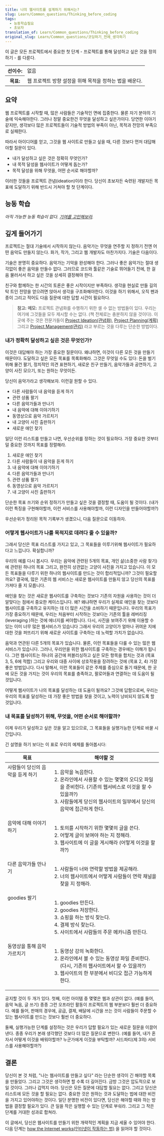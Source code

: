```yaml
---
title: 나의 웹사이트를 설계하기 위해서는?
slug: Learn/Common_questions/Thinking_before_coding
tags:
  - 능동학습필요
  - 초보자
translation_of: Learn/Common_questions/Thinking_before_coding
original_slug: Learn/Common_questions/코딩하기_전에_생각하기
---
```

이 글은 모든 프로젝트에서 중요한 첫 단계 - 프로젝트를 통해 달성하고 싶은 것을 정의하기 - 를 다룬다.

<table class="learn-box standard-table">
  <tbody>
    <tr>
      <th scope="row">선이수:</th>
      <td>없음</td>
    </tr>
    <tr>
      <th scope="row">목표:</th>
      <td>웹 프로젝트 방향 설정을 위해 목적을 정하는 법을 배운다.</td>
    </tr>
  </tbody>
</table>

## 요약

웹 프로젝트를 시작할 때, 많은 사람들은 기술적인 면에 집중한다. 물론 자기 분야의 기술에 익숙해야한다. 그러나 정말 중요한건 무엇을 달성하고 싶은가이다. 당연한 이야기같지만, 생각보다 많은 프로젝트들이 기술적 방법의 부족이 아닌, 목적과 전망의 부족으로 실패한다.

따라서 아이디어를 얻고, 그것을 웹 사이트로 만들고 싶을 때, 다른 것보다 먼저 대답해야할 질문이 있다.

- 내가 달성하고 싶은 것은 정확히 무엇인가?
- 내 목적 달성을 웹사이트가 어떻게 돕는가?
- 목적 달성을 위해 무엇을, 어떤 순서로 해야할까?

이러한 것들을 프로젝트 관념(ideation)이라 한다. 당신이 초보자든 숙련된 개발자든 목표에 도달하기 위해 반드시 거쳐야 할 첫 단계이다.

## 능동 학습

_아직 가능한 능동 학습이 없다. [기여를 고민해보라](/ko/docs/MDN/Getting_started)._

## 깊게 들어가기

프로젝트는 절대 기술에서 시작하지 않는다. 음악가는 무엇을 연주할 지 정하기 전엔 어떤 음악도 만들지 않는다. 화가, 작가, 그리고 웹 개발자도 마찬가지다. 기술은 다음이다.

기술은 분명히 중요하다. 음악가는 기악을 완성해야 한다. 그러나 좋은 음악가는 절대 생각없이 좋은 음악을 만들수 없다. 그러므로 코드와 툴같은 기술로 뛰어들기 전에, 한 걸음 물러서서 하고 싶은 것을 상세히 결정해야 한다.

친구와 함께하는 한 시간의 토론은 좋은 시작이지만 부족하다. 생각을 현실로 만들 길의 탁 트인 전망을 얻으려면 앉아서 생각을 구조화해야한다. 이것을 하기 위해서, 오직 펜과 종이 그리고 적어도 다음 질문에 대한 답할 시간이 필요하다.

> **참고:** **메모:** 프로젝트 관념화를 수행하기 위한 셀 수 없는 방법들이 있다. 우리는 여기에 그것들을 모두 제시할 수는 없다. (책 전체로는 충분하지 않을 것이다). 이 곳에 주는 것은 전문가들이 [Project Ideation(관념화)](<http://en.wikipedia.org/wiki/Ideation_(idea_generation)>), [Project Planning(계획)](http://en.wikipedia.org/wiki/Project_planning) 그리고 [Project Management(관리)](http://en.wikipedia.org/wiki/Project_management) 라고 부르는 것을 다루는 단순한 방법이다.

### 내가 정확히 달성하고 싶은 것은 무엇인가?

이것은 대답해야 하는 가장 중요한 질문이다. 왜냐하면, 이것이 다른 모든 것을 만들기 때문이다. 도달하고 싶은 모든 목표를 목록화해라. 그것은 무엇일 수도 있다: 돈을 벌기 위해 물건 팔기, 정치적인 의견 표현하기, 새로운 친구 만들기, 음악가들과 공연하기, 고양이 사진 모으기, 또는 원하는 무엇이든.

당신이 음악가라고 생각해보자. 이런걸 원할 수 있다.

- 다른 사람들이 내 음악을 듣게 하기
- 관련 상품 팔기
- 다른 음악가들과 만나기
- 내 음악에 대해 이야기하기
- 동영상으로 음악 가르치기
- 내 고양이 사진 출판하기
- 새로운 애인 찾기

일단 이런 리스트를 만들고 나면, 우선순위를 정하는 것이 필요하다. 가장 중요한 것부터 덜 중요한 것까지 목표를 정렬해라.

1. 새로운 애인 찾기
2. 다른 사람들이 내 음악을 듣게 하기
3. 내 음악에 대해 이야기하기
4. 다른 음악가들과 만나기
5. 관련 상품 팔기
6. 동영상으로 음악 가르치기
7. 내 고양이 사진 출판하기

단순한 목표 쓰기와 순위 정하기가 만들고 싶은 것을 결정할 때, 도움이 될 것이다. (내가 이런 특징을 구현해야할까, 이런 서비스를 사용해야할까, 이런 디자인을 만들어야할까?)

우선순위가 정리된 목적 기록부가 생겼으니, 다음 질문으로 이동하자.

### 어떻게 웹사이트가 나를 목적지로 데려다 줄 수 있을까?

그래서 당신은 목표 리스트를 가지고 있고, 그 목표들을 이루기위해 웹사이트가 필요하다고 느낍니다. 확실합니까?

우리의 예를 다시 봅시다. 우리는 음악에 관련된 5개의 목표, 개인 삶(소중한 사람 찾기)에 관련된 하나의 목표 그리고, 완전히 상관없는 고양이 사진을 가지고 있습니다. 이 모든 목표들을 다루기 위한 하나의 웹사이트를 만드는 것이 합리적입니까? 그것이 필요할까요? 결국에, 많은 기존의 웹 서비스는 새로운 웹사이트를 만들지 않고 당신의 목표를 가져다 줄 지 모릅니다.

애인을 찾는 것은 새로운 웹사이트를 구축하는 것보다 기존의 자원을 사용하는 것이 더 알맞다는 점에서 중요한 케이스입니다. 왜? 왜냐하면 우리가 실제로 애인을 찾는 것보다 웹사이트를 구축하고 유지하는 데 더 많은 시간을 소비하기 때문입니다. 우리의 목표가 가장 중요하기 때문에, 우리는 처음부터 시작하는 것보다는 기존의 툴을 레버리징(leveraging )하는 것에 에너지를 써야합니다. 다시, 사진을 보여주기 위해 이용할 수 있는 이미 너무 많은 웹서비스가 있습니다 그래서 우리의 고양이가 얼마나 귀여운 지에 대한 것을 퍼뜨리기 위해 새로운 사이트를 구축하는 데 노력할 가치가 없습니다.

음악과 연관된 다른 5개의 목표가 있습니다. 물론, 이런 목표들을 다룰 수 있는 많은 웹서비스가 있습니다. 그러나, 우리만을 위한 웹사이트를 구축하는 경우에는 이해가 됩니다. 그런 웹사이트는 하나의 공간에 퍼블리싱하고 싶은 모든 항목을 합치는 것과 (목표 3, 5, 6에 적합) 그리고 우리와 대중 사이에 상호작용을 장려하는 것에 (목표 2, 4) 가장 좋은 방법입니다. 다시 말해서, 이런 목표들이 같은 주제를 중심으로 돌기 때문에, 한 곳에 모든 것을 가지는 것이 우리의 목표를 충족하고, 팔로어들과 연결하는 데 도움이 될 것입니다.

어떻게 웹사이트가 나의 목표를 달성하는 데 도움이 될까요? 그것에 답함으로써, 우리는 우리의 목표를 달성하는 데 가장 좋은 방법을 찾을 것이고, 노력이 낭비되지 않도록 할 것입니다.

### 내 목표를 달성하기 위해, 무엇을, 어떤 순서로 해야할까?

이제 우리가 달성하고 싶은 것을 알고 있으므로, 그 목표들을 실행가능한 단계로 바꿀 시간입니다.

긴 설명을 하기 보다는 이 표로 우리의 예제를 돌아봅시다:

<table class="standard-table">
  <thead>
    <tr>
      <th scope="col">목표</th>
      <th scope="col">해야할 것</th>
    </tr>
  </thead>
  <tbody>
    <tr>
      <td style="vertical-align: top">사람들이 당신의 음악을 듣게 하기</td>
      <td>
        <ol>
          <li>음악을 녹음한다.</li>
          <li>
            온라인에서 사용할 수 있는 몇몇의 오디오 파일을 준비힌다. (기존의
            웹서비스로 이것을 할 수 있을까?)
          </li>
          <li>
            사람들에게 당신의 웹사이트의 일부에서 당신의 음악에 접근하게 한다.
          </li>
        </ol>
      </td>
    </tr>
    <tr>
      <td style="vertical-align: top">음악에 대해 이야기하기</td>
      <td>
        <ol>
          <li>토의를 시작하기 위한 몇몇의 글을 쓴다.</li>
          <li>어떻게 글이 보여야 하는 지 정해라.</li>
          <li>웹사이트에 이 글을 게시해라 (어떻게 이것을 할까?)</li>
        </ol>
      </td>
    </tr>
    <tr>
      <td style="vertical-align: top">다른 음악가들 만나기</td>
      <td>
        <ol>
          <li>사람들이 너와 연락할 방법을 제공해라.</li>
          <li>너의 웹사이트에서 어떻게 사람들이 연락 채널을 찾을 지 정해라.</li>
        </ol>
      </td>
    </tr>
    <tr>
      <td style="vertical-align: top">goodies 팔기</td>
      <td>
        <ol>
          <li>goodies 만든다.</li>
          <li>goodies 저장한다.</li>
          <li>쇼핑을 하는 방식 찾는다.</li>
          <li>결제 방식 찾는다.</li>
          <li>사이트에서 사람들의 주문 메카니즘 만든다.</li>
        </ol>
      </td>
    </tr>
    <tr>
      <td style="vertical-align: top">동영상을 통해 음악 가르치기</td>
      <td>
        <ol>
          <li>동영상 강의 녹화한다.</li>
          <li>
            온라인에서 볼 수 있는 동영상 파일 준비한다. (다시, 기존의
            웹사이트에서 할 수 있을까?)
          </li>
          <li>웹사이트의 한 부분에서 비디오 접근 가능하게 한다.</li>
        </ol>
      </td>
    </tr>
  </tbody>
</table>

공지할 것이 두 개가 있다. 첫째, 이런 아이템 중 몇몇은 웹과 상관이 없다. (예를 들어, 음악 녹음, 글 쓰기) 종종 그런 오프라인 활동이 프로젝트의 웹 부분보다 훨씬 더 중요하다. 예를 들어, 판매의 경우에, 공급, 결제, 배달에 시간을 쓰는 것이 사람들이 주문할 수 있는 웹사이트를 만드는 것보다 훨씬 더 중요하다.

둘째, 실행가능한 단계를 설정하는 것은 우리가 답할 필요가 있는 새로운 질문을 이끌어 낸다. 종종 우리가 본래 생각했던 것보다 더 많은 질문으로 변한다. (예를 들어, 내가 혼자서 어떻게 이것을 배워야할까? 누군가에게 이것을 부탁할까? 서드파티(제 3의) 서비스를 사용해야할까?)

## 결론

당신이 본 것 처럼, "나는 웹사이트를 만들고 싶다" 라는 단순한 생각이 긴 해야할 목록을 만들었다. 그리고 그것은 생각하면 할 수록 더 길어진다. 금방 그것은 압도적으로 보일 것이다. 그러나 겁먹지 마라. 당신은 모든 질문에 대답할 필요는 없다. 그리고 당신은 리스트에 모든 것을 할 필요는 없다. 중요한 것은 원하는 것과 도달하는 법에 대한 비전을 가지고 있어야하는 것이다. 일단 분명한 비전이 있다면, 당신은 해야할 때와 하는 방법을 결정할 필요가 있다. 큰 일을 작은 실행할 수 있는 단계로 부숴라. 그리고 그 작은 단계를 거대한 성과로 합쳐라.

이 글에서, 당신은 웹사이트를 만들기 위한 개략적인 계획을 지금 세울 수 있어야 한다. 다음 단계는 [how the Internet works(인터넷이 작동하는 법)](/ko/docs/Learn/Common_questions/How_does_the_Internet_work) 을 읽어야 할 것이다.
